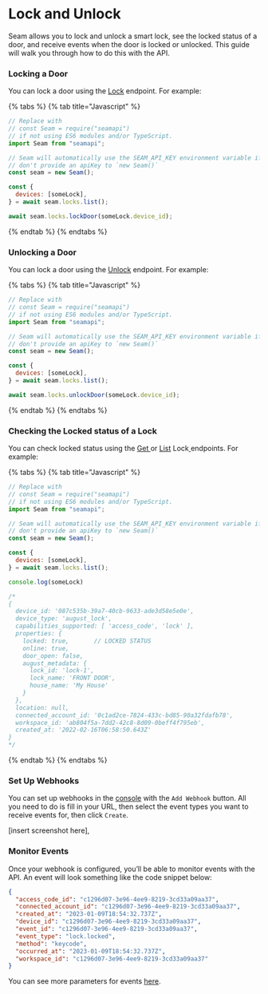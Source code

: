 # Lock and Unlock

Seam allows you to lock and unlock a smart lock, see the locked status of a door, and receive events when the door is locked or unlocked. This guide will walk you through how to do this with the API.

### Locking a Door

You can lock a door using the [Lock](../../api-clients/locks/lock-a-lock.md) endpoint. For example:

{% tabs %}
{% tab title="Javascript" %}
```javascript
// Replace with
// const Seam = require("seamapi")
// if not using ES6 modules and/or TypeScript.
import Seam from "seamapi";

// Seam will automatically use the SEAM_API_KEY environment variable if you
// don't provide an apiKey to `new Seam()`
const seam = new Seam();

const {
  devices: [someLock],
} = await seam.locks.list();

await seam.locks.lockDoor(someLock.device_id);
```
{% endtab %}
{% endtabs %}

### Unlocking a Door

You can lock a door using the [Unlock](../../api-clients/locks/unlock-a-lock.md) endpoint. For example:

{% tabs %}
{% tab title="Javascript" %}
```javascript
// Replace with
// const Seam = require("seamapi")
// if not using ES6 modules and/or TypeScript.
import Seam from "seamapi";

// Seam will automatically use the SEAM_API_KEY environment variable if you
// don't provide an apiKey to `new Seam()`
const seam = new Seam();

const {
  devices: [someLock],
} = await seam.locks.list();

await seam.locks.unlockDoor(someLock.device_id);
```
{% endtab %}
{% endtabs %}

### Checking the Locked status of a Lock

You can check locked status using the [Get ](../../api-clients/locks/get-lock.md)or [List](../../api-clients/locks/list-locks.md) Lock[ ](../../api-clients/locks/unlock-a-lock.md)endpoints. For example:

{% tabs %}
{% tab title="Javascript" %}
```javascript
// Replace with
// const Seam = require("seamapi")
// if not using ES6 modules and/or TypeScript.
import Seam from "seamapi";

// Seam will automatically use the SEAM_API_KEY environment variable if you
// don't provide an apiKey to `new Seam()`
const seam = new Seam();

const {
  devices: [someLock],
} = await seam.locks.list();

console.log(someLock)

/*
{
  device_id: '087c535b-39a7-40cb-9633-ade3d58e5e0e',
  device_type: 'august_lock',
  capabilities_supported: [ 'access_code', 'lock' ],
  properties: {
    locked: true,       // LOCKED STATUS
    online: true,
    door_open: false,
    august_metadata: {
      lock_id: 'lock-1',
      lock_name: 'FRONT DOOR',
      house_name: 'My House'
    }
  },
  location: null,
  connected_account_id: '0c1ad2ce-7824-433c-bd85-90a32fdafb78',
  workspace_id: 'ab804f5a-7dd2-42c8-8d09-0beff4f795eb',
  created_at: '2022-02-16T06:58:50.643Z'
}
*/
```
{% endtab %}
{% endtabs %}

### Set Up Webhooks

You can set up webhooks in the [console](https://console.seam.co/workspaces/\[:workspace\_id]/webhooks) with the `Add Webhook` button. All you need to do is fill in your URL, then select the event types you want to receive events for, then click `Create`.

\[insert screenshot here],

### Monitor Events

Once your webhook is configured, you’ll be able to monitor events with the API. An event will look something like the code snippet below:

```json
{
  "access_code_id": "c1296d07-3e96-4ee9-8219-3cd33a09aa37",
  "connected_account_id": "c1296d07-3e96-4ee9-8219-3cd33a09aa37",
  "created_at": "2023-01-09T18:54:32.737Z",
  "device_id": "c1296d07-3e96-4ee9-8219-3cd33a09aa37",
  "event_id": "c1296d07-3e96-4ee9-8219-3cd33a09aa37",
  "event_type": "lock.locked",
  "method": "keycode",
  "occurred_at": "2023-01-09T18:54:32.737Z",
  "workspace_id": "c1296d07-3e96-4ee9-8219-3cd33a09aa37"
}
```

You can see more parameters for events [here](../../api-clients/events/).
